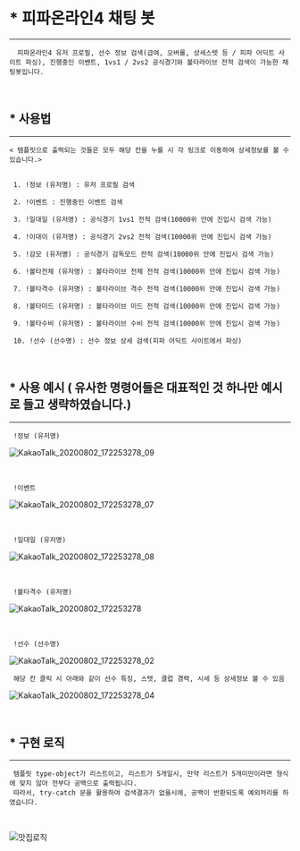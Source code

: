 # * 피파온라인4 채팅 봇
- - -

      피파온라인4 유저 프로필, 선수 정보 검색(급여, 오버롤, 상세스텟 등 / 피파 어딕트 사이트 파싱), 진행중인 이벤트, 1vs1 / 2vs2 공식경기와 볼타라이브 전적 검색이 가능한 채팅봇입니다.

<br/>

## * 사용법
- - -

    < 템플릿으로 출력되는 것들은 모두 해당 칸을 누를 시 각 링크로 이동하여 상세정보를 볼 수 있습니다.>
     
     
     1. !정보 (유저명) : 유저 프로필 검색
     
     2. !이벤트 : 진행중인 이벤트 검색
     
     3. !일대일 (유저명) : 공식경기 1vs1 전적 검색(10000위 안에 진입시 검색 가능)
     
     4. !이대이 (유저명) : 공식경기 2vs2 전적 검색(10000위 안에 진입시 검색 가능)
     
     5. !감모 (유저명) : 공식경기 감독모드 전적 검색(10000위 안에 진입시 검색 가능)
     
     6. !볼타전체 (유저명) : 볼타라이브 전체 전적 검색(10000위 안에 진입시 검색 가능)
     
     7. !볼타격수 (유저명) : 볼타라이브 격수 전적 검색(10000위 안에 진입시 검색 가능)
     
     8. !볼타미드 (유저명) : 볼타라이브 미드 전적 검색(10000위 안에 진입시 검색 가능)
     
     9. !볼타수비 (유저명) : 볼타라이브 수비 전적 검색(10000위 안에 진입시 검색 가능)
     
     10. !선수 (선수명) : 선수 정보 상세 검색(피파 어딕트 사이트에서 파싱)

<br/>

## * 사용 예시 ( 유사한 명령어들은 대표적인 것 하나만 예시로 들고 생략하였습니다.)
- - -

     !정보 (유저명)
   ![KakaoTalk_20200802_172253278_09](https://user-images.githubusercontent.com/47052106/89119153-e2271480-d4e6-11ea-91af-c2cd3d630aa3.jpg)

<br/>

     !이벤트
   ![KakaoTalk_20200802_172253278_07](https://user-images.githubusercontent.com/47052106/89119155-ec491300-d4e6-11ea-8d39-a03113fa2168.jpg)

<br/>

     !일대일 (유저명)
   ![KakaoTalk_20200802_172253278_08](https://user-images.githubusercontent.com/47052106/89119163-f5d27b00-d4e6-11ea-809b-a9623186d63e.jpg)

<br/>

     !볼타격수 (유저명)
  ![KakaoTalk_20200802_172253278](https://user-images.githubusercontent.com/47052106/89119052-2e258980-d4e6-11ea-80ff-16b52947afbc.jpg)
  
<br/>

     !선수 (선수명)
  ![KakaoTalk_20200802_172253278_02](https://user-images.githubusercontent.com/47052106/89119185-21edfc00-d4e7-11ea-8a60-9fb32e8767f4.jpg)
  
     해당 칸 클릭 시 아래와 같이 선수 특징, 스텟, 클럽 경력, 시세 등 상세정보 볼 수 있음
  ![KakaoTalk_20200802_172253278_04](https://user-images.githubusercontent.com/47052106/89119195-3205db80-d4e7-11ea-9438-d6e62c5f35ee.jpg)
   
<br/>

## * 구현 로직
- - -

     템플릿 type-object가 리스트이고, 리스트가 5개일시, 만약 리스트가 5개미만이라면 형식에 맞지 않아 전부다 공백으로 출력됩니다.
     따라서, try-catch 문을 활용하여 검색결과가 없을시에, 공백이 반환되도록 예외처리를 하였습니다.

<br/>

 ![맛집로직](https://user-images.githubusercontent.com/47052106/88889284-d3d4c080-d27a-11ea-9cf1-11912968bd15.JPG)
